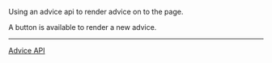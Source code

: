 Using an advice api to render advice on to the page.

A button is available to render a new advice.

---

[Advice API](https://api.adviceslip.com/)
